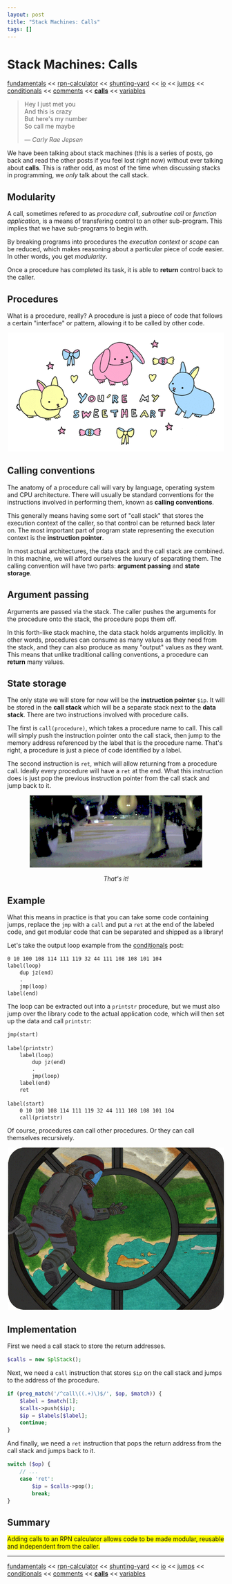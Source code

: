```yaml
---
layout: post
title: "Stack Machines: Calls"
tags: []
---
```


# Stack Machines: Calls

[fundamentals](/2013/08/28/stack-machines-fundamentals.html) <<
[rpn-calculator](/2013/12/02/stack-machines-rpn.html) <<
[shunting-yard](/2013/12/03/stack-machines-shunting-yard.html) <<
[io](/2014/11/29/stack-machines-io.html) <<
[jumps](/2014/11/30/stack-machines-jumps.html) <<
[conditionals](/2014/12/01/stack-machines-conditionals.html) <<
[comments](/2014/12/02/stack-machines-comments.html) <<
[**calls**](/2014/12/03/stack-machines-calls.html) <<
[variables](/2014/12/04/stack-machines-variables.html)

> Hey I just met you<br />
> And this is crazy<br />
> But here's my number<br />
> So call me maybe<br />
>
> *&mdash; Carly Rae Jepsen*

We have been talking about stack machines (this is a series of posts, go back and read the other posts if you feel lost right now) without ever talking about **calls**. This is rather odd, as most of the time when discussing stacks in programming, we *only* talk about the call stack.

## Modularity

A call, sometimes refered to as *procedure call*, *subroutine call* or *function application*, is a means of transfering control to an other sub-program. This implies that we have sub-programs to begin with.

By breaking programs into procedures the *execution context* or *scope* can be reduced, which makes reasoning about a particular piece of code easier. In other words, you get *modularity*.

Once a procedure has completed its task, it is able to **return** control back to the caller.

## Procedures

What is a procedure, really? A procedure is just a piece of code that follows a certain "interface" or pattern, allowing it to be called by other code.

<center>
    <img src="/img/stack-machine-calls/sweetheart.gif">
</center>

## Calling conventions

The anatomy of a procedure call will vary by language, operating system and CPU architecture. There will usually be standard conventions for the instructions involved in performing them, known as **calling conventions**.

This generally means having some sort of "call stack" that stores the execution context of the caller, so that control can be returned back later on. The most important part of program state representing the execution context is the **instruction pointer**.

In most actual architectures, the data stack and the call stack are combined. In this machine, we will afford ourselves the luxury of separating them. The calling convention will have two parts: **argument passing** and **state storage**.

## Argument passing

Arguments are passed via the stack. The caller pushes the arguments for the procedure onto the stack, the procedure pops them off.

In this forth-like stack machine, the data stack holds arguments implicitly. In other words, procedures can consume as many values as they need from the stack, and they can also produce as many "output" values as they want. This means that unlike traditional calling conventions, a procedure can **return** many values.

## State storage

The only state we will store for now will be the **instruction pointer** `$ip`. It will be stored in the **call stack** which will be a separate stack next to the **data stack**. There are two instructions involved with procedure calls.

The first is `call(procedure)`, which takes a procedure name to call. This call will simply push the instruction pointer onto the call stack, then jump to the memory address referenced by the label that is the procedure name. That's right, a procedure is just a piece of code identified by a label.

The second instruction is `ret`, which will allow returning from a procedure call. Ideally every procedure will have a `ret` at the end. What this instruction does is just pop the previous instruction pointer from the call stack and jump back to it.

<center>
    <p><img src="/img/stack-machine-calls/donut.gif"></p>
    <p><em>That's it!</em></p>
</center>


## Example

What this means in practice is that you can take some code containing jumps, replace the `jmp` with a `call` and put a `ret` at the end of the labeled code, and get modular code that can be separated and shipped as a library!

Let's take the output loop example from the [conditionals](/2014/12/01/stack-machines-conditionals.html) post:

    0 10 100 108 114 111 119 32 44 111 108 108 101 104
    label(loop)
        dup jz(end)
        .
        jmp(loop)
    label(end)

The loop can be extracted out into a `printstr` procedure, but we must also jump over the library code to the actual application code, which will then set up the data and call `printstr`:

    jmp(start)

    label(printstr)
        label(loop)
            dup jz(end)
            .
            jmp(loop)
        label(end)
        ret

    label(start)
        0 10 100 108 114 111 119 32 44 111 108 108 101 104
        call(printstr)

Of course, procedures can call other procedures. Or they can call themselves recursively.

<center>
    <img src="/img/stack-machine-calls/space.gif">
</center>

## Implementation

First we need a call stack to store the return addresses.

~~~php
$calls = new SplStack();
~~~

Next, we need a `call` instruction that stores `$ip` on the call stack and jumps to the address of the procedure.

~~~php
if (preg_match('/^call\((.+)\)$/', $op, $match)) {
    $label = $match[1];
    $calls->push($ip);
    $ip = $labels[$label];
    continue;
}
~~~

And finally, we need a `ret` instruction that pops the return address from the call stack and jumps back to it.

~~~php
switch ($op) {
    // ...
    case 'ret':
        $ip = $calls->pop();
        break;
}
~~~

## Summary

<span style="background-color: yellow;">
    Adding calls to an RPN calculator allows code to be made modular, reusable and independent from the caller.
</span>

---

[fundamentals](/2013/08/28/stack-machines-fundamentals.html) <<
[rpn-calculator](/2013/12/02/stack-machines-rpn.html) <<
[shunting-yard](/2013/12/03/stack-machines-shunting-yard.html) <<
[io](/2014/11/29/stack-machines-io.html) <<
[jumps](/2014/11/30/stack-machines-jumps.html) <<
[conditionals](/2014/12/01/stack-machines-conditionals.html) <<
[comments](/2014/12/02/stack-machines-comments.html) <<
[**calls**](/2014/12/03/stack-machines-calls.html) <<
[variables](/2014/12/04/stack-machines-variables.html)
